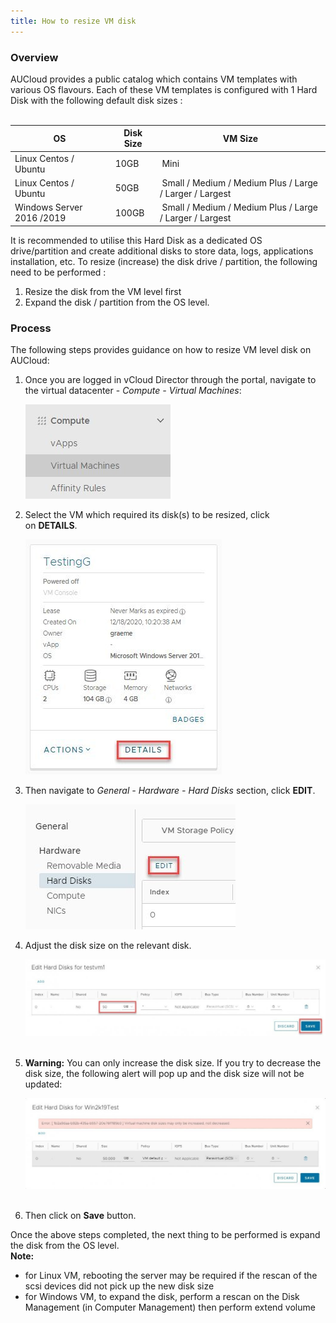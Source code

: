 ```yaml
---
title: How to resize VM disk
---
```


### Overview

AUCloud provides a public catalog which contains VM templates with various OS flavours. Each of these VM templates is configured with 1 Hard Disk with the following default disk sizes :  
 

| OS  | Disk Size | VM Size |
| --- | --- | --- |
| Linux Centos / Ubuntu | 10GB |  Mini |
| Linux Centos / Ubuntu | 50GB |  Small / Medium / Medium Plus / Large / Larger / Largest |
| Windows Server 2016 /2019 | 100GB |  Small / Medium / Medium Plus / Large / Larger / Largest |
  
It is recommended to utilise this Hard Disk as a dedicated OS drive/partition and create additional disks to store data, logs, applications installation, etc. To resize (increase) the disk drive / partition, the following need to be performed :

1. Resize the disk from the VM level first
1. Expand the disk / partition from the OS level.

### Process

The following steps provides guidance on how to resize VM level disk on AUCloud:

1.  Once you are logged in vCloud Director through the portal, navigate to the virtual datacenter - _Compute - Virtual Machines_:  

    ![Virtual Machines](./assets/nav_virtual_machines.jpg)

1. Select the VM which required its disk(s) to be resized, click on **DETAILS**.   

    ![Virtual Machine Detail](./assets/details.jpg)
     
1. Then navigate to _General - Hardware - Hard Disks_ section, click **EDIT**.  

    ![Edit VM](./assets/edit_vm.jpg)
     
1. Adjust the disk size on the relevant disk.  

    ![Edit Disk](./assets/edit_disk.jpg)
     
1. **Warning:** You can only increase the disk size. If you try to decrease the disk size, the following alert will pop up and the disk size will not be updated:  

    ![Decrease Disk](./assets/decrease_disk.jpg)
     
1. Then click on **Save** button.

Once the above steps completed, the next thing to be performed is expand the disk from the OS level.   
**Note:**

-   for Linux VM, rebooting the server may be required if the rescan of the scsi devices did not pick up the new disk size
-   for Windows VM, to expand the disk, perform a rescan on the Disk Management (in Computer Management) then perform extend volume